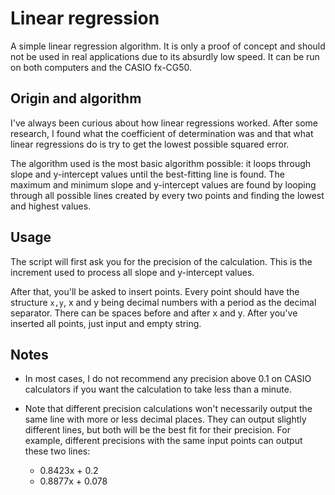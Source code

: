 # Linear regression

A simple linear regression algorithm. It is only a proof of concept and should
not be used in real applications due to its absurdly low speed. It can be run on
both computers and the CASIO fx-CG50.

## Origin and algorithm

I've always been curious about how linear regressions worked. After some
research, I found what the coefficient of determination was and that what linear
regressions do is try to get the lowest possible squared error.

The algorithm used is the most basic algorithm possible: it loops through slope
and y-intercept values until the best-fitting line is found. The maximum and
minimum slope and y-intercept values are found by looping through all possible
lines created by every two points and finding the lowest and highest values.

## Usage

The script will first ask you for the precision of the calculation. This is the
increment used to process all slope and y-intercept values.

After that, you'll be asked to insert points. Every point should have the
structure `x,y`, x and y being decimal numbers with a period as the decimal
separator. There can be spaces before and after x and y. After you've inserted
all points, just input and empty string.

## Notes

- In most cases, I do not recommend any precision above 0.1 on CASIO calculators
if you want the calculation to take less than a minute.

- Note that different precision calculations won't necessarily output the same
line with more or less decimal places. They can output slightly different lines,
but both will be the best fit for their precision. For example, different
precisions with the same input points can output these two lines:

	- 0.8423x + 0.2
	- 0.8877x + 0.078